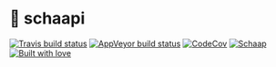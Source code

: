 # 🐑 schaapi
[![Travis build status](https://img.shields.io/travis/cafejojo/schaapi/master.svg?style=for-the-badge&logo=travis)](https://travis-ci.org/cafejojo/schaapi)
[![AppVeyor build status](https://img.shields.io/appveyor/ci/CafeJojo/schaapi/master.svg?style=for-the-badge&logo=appveyor)](https://ci.appveyor.com/project/CafeJojo/schaapi/branch/master)
[![CodeCov](https://img.shields.io/codecov/c/github/cafejojo/schaapi/master.svg?style=for-the-badge)](https://codecov.io/gh/cafejojo/schaapi/)
[![Schaap](https://img.shields.io/badge/Contains-%F0%9F%90%91-FF69B4.svg?style=for-the-badge)](https://github.com/cafejojo/schaapi)
[![Built with love](https://img.shields.io/badge/built%20with-%E2%9D%A4%EF%B8%8F-red.svg?style=for-the-badge)](https://github.com/cafejojo/)
